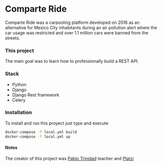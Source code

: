 # Comparte Ride
Comparte Ride was a carpooling platform developed on 2016 as an alternative for Mexico City inhabitants during an air pollution alert where the car usage was restricted and over 1.1 million cars were banned from the streets.

### This project
The main goal was to learn how to professionally build a REST API.

### Stack
- Python
- Django
- Django Rest framework
- Celery

### Installation
To install and run this proyect just type and execute
```bash
docker-compose -f local.yml build
docker-compose -f local.yml up
```
#### Notes
The creator of this project was [Pablo Trinidad](https://github.com/pablotrinidad) teacher and [Platzi](http://platzi.com/)
